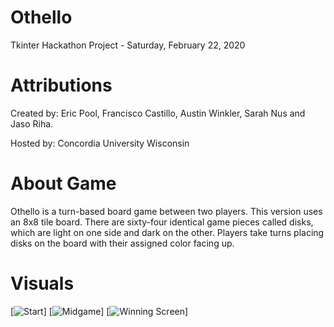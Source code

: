 # Othello
Tkinter Hackathon Project - Saturday, February 22, 2020

# Attributions
Created by: Eric Pool, Francisco Castillo, Austin Winkler, Sarah Nus and Jaso Riha. 

Hosted by: Concordia University Wisconsin

# About Game
Othello is a turn-based board game between two players. This version uses an 8x8 tile board. There are sixty-four identical game pieces called disks, which are light on one side and dark on the other. Players take turns placing disks on the board with their assigned color facing up. 

# Visuals
[![Start](https://i.gyazo.com/da631d2b606d99cc07b8c32596483272.png)]
[![Midgame](https://i.gyazo.com/d0843dfc1463baacd5b12ff35f497431.png)]
[![Winning Screen](https://i.gyazo.com/2b68e96aefa9008cf636c9c628ad6973.png)]
